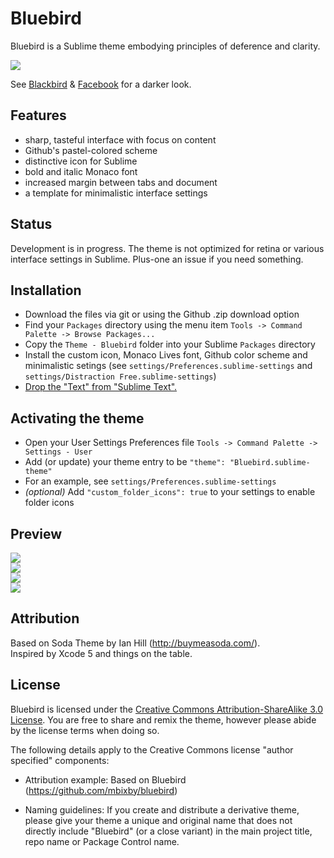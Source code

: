 # Bluebird

Bluebird is a Sublime theme embodying principles of deference and clarity.

![](https://raw.github.com/mbixby/bluebird/master/preview/first.png)  

See [Blackbird](https://github.com/mbixby/blackbird) & [Facebook](https://github.com/mbixby/facebook-color-scheme) for a darker look.

## Features

* sharp, tasteful interface with focus on content
* Github's pastel-colored scheme
* distinctive icon for Sublime
* bold and italic Monaco font
* increased margin between tabs and document
* a template for minimalistic interface settings

## Status

Development is in progress. The theme is not optimized for retina or various interface settings in Sublime. Plus-one an issue if you need something.

## Installation

* Download the files via git or using the Github .zip download option
* Find your `Packages` directory using the menu item  `Tools -> Command Palette -> Browse Packages...`
* Copy the `Theme - Bluebird` folder into your Sublime `Packages` directory
* Install the custom icon, Monaco Lives font, Github color scheme and minimalistic setings (see `settings/Preferences.sublime-settings` and `settings/Distraction Free.sublime-settings`)
* [Drop the "Text" from "Sublime Text".](https://www.youtube.com/watch?v=PEgk2v6KntY)

## Activating the theme

* Open your User Settings Preferences file `Tools -> Command Palette -> Settings - User`
* Add (or update) your theme entry to be `"theme": "Bluebird.sublime-theme"`
* For an example, see `settings/Preferences.sublime-settings`
* *(optional)* Add `"custom_folder_icons": true` to your settings to enable folder icons

## Preview

![](https://raw.github.com/mbixby/bluebird/master/preview/panels.png)  
![](https://raw.github.com/mbixby/bluebird/master/preview/fullscreen.png)  
![](https://raw.github.com/mbixby/bluebird/master/preview/quick-panel.png)  
![](https://raw.github.com/mbixby/bluebird/master/preview/autocompletion.png)  

## Attribution

Based on Soda Theme by Ian Hill (http://buymeasoda.com/).   
Inspired by Xcode 5 and things on the table.

## License

Bluebird is licensed under the [Creative Commons Attribution-ShareAlike 3.0 License](http://creativecommons.org/licenses/by-sa/3.0/). You are free to share and remix the theme, however please abide by the license terms when doing so. 

The following details apply to the Creative Commons license "author specified" components:

* Attribution example: Based on Bluebird (https://github.com/mbixby/bluebird)

* Naming guidelines: If you create and distribute a derivative theme, please give your theme a unique and original name that does not directly include "Bluebird" (or a close variant) in the main project title, repo name or Package Control name.
